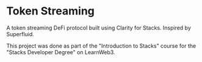 # Token Streaming

A token streaming DeFi protocol built using Clarity for Stacks. Inspired by Superfluid.

This project was done as part of the "Introduction to Stacks" course for the "Stacks Developer Degree" on LearnWeb3.